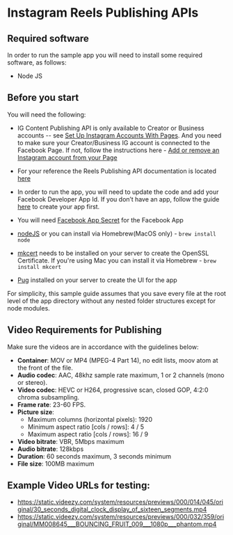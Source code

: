 # Instagram Reels Publishing APIs

## Required software

In order to run the sample app you will need to install some required software, as follows:

- Node JS

## Before you start

You will need the following:

* IG Content Publishing API is only available to Creator or Business accounts -- see [Set Up Instagram Accounts With Pages](https://developers.facebook.com/docs/instagram/ads-api/guides/pages-ig-account#via_page). And you need to make sure your Creator/Business IG account is connected to the Facebook Page. If not, follow the instructions here - [Add or remove an Instagram account from your Page](https://www.facebook.com/help/1148909221857370)

* For your reference the Reels Publishing API documentation is located [here](https://developers.facebook.com/docs/instagram-api/guides/content-publishing/?translation)

* In order to run the app, you will need to update the code and add your Facebook Developer App Id. If you don’t have an app, follow the guide [here](https://developers.facebook.com/docs/development/) to create your app first.

* You will need [Facebook App Secret](https://developers.facebook.com/docs/development/create-an-app/app-dashboard/basic-settings#app-secret) for the Facebook App

* [nodeJS](https://nodejs.org/en/download/) or you can install via Homebrew(MacOS only) - `brew install node`

* [mkcert](https://mkcert.org/) needs to be installed on your server to create the OpenSSL Certificate. If you're using Mac you can install it via Homebrew - `brew install mkcert`

* [Pug](https://pugjs.org/api/getting-started.html) installed on your server to create the UI for the app

For simplicity, this sample guide assumes that you save every file at the root level of the app directory without any nested folder structures except for node modules.

## Video Requirements for Publishing
Make sure the videos are in accordance with the guidelines below:

* **Container**: MOV or MP4 (MPEG-4 Part 14), no edit lists, moov atom at the front of the file.
* **Audio codec**: AAC, 48khz sample rate maximum, 1 or 2 channels (mono or stereo).
* **Video codec**: HEVC or H264, progressive scan, closed GOP, 4:2:0 chroma subsampling.
* **Frame rate**: 23-60 FPS.
* **Picture size**:
    * Maximum columns (horizontal pixels): 1920
    * Minimum aspect ratio [cols / rows]: 4 / 5
    * Maximum aspect ratio [cols / rows]: 16 / 9
* **Video bitrate**: VBR, 5Mbps maximum
* **Audio bitrate**: 128kbps
* **Duration**: 60 seconds maximum, 3 seconds minimum
* **File size**: 100MB maximum

## Example Video URLs for testing:
* https://static.videezy.com/system/resources/previews/000/014/045/original/30_seconds_digital_clock_display_of_sixteen_segments.mp4
* https://static.videezy.com/system/resources/previews/000/032/359/original/MM008645___BOUNCING_FRUIT_009___1080p___phantom.mp4
